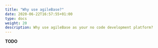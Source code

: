 ```yaml
---
title: "Why use agileBase?"
date: 2020-06-22T16:57:55+01:00
type: docs
weight: 20
description: Why use agileBase as your no code development platform?
---
```

**TODO**